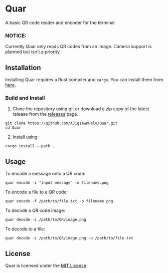 # Quar
A basic QR code reader and encoder for the terminal.

### NOTICE:
Currently Quar only reads QR codes from an image. Camera support is planned but isn't a priority.

## Installation
Installing Quar requires a Rust compiler and `cargo`. You can install them from [here](https://rustup.rs/).

### Build and Install
1. Clone the repository using git or download a zip copy of the latest release from the [releases](https://github.com/AJigsawnHalo/Quar/releases)
 page.
```
git clone https://github.com/AJigsawnHalo/Quar.git
cd Quar
```
2. Install using:
 ```
 cargo install --path .
 ``` 

## Usage
To encode a message onto a QR code:
```
quar encode -i "input message" -o filename.png
```
To encode a file to a QR code:
```
quar encode -f /path/to/file.txt -o filename.png
```
To decode a QR code image:
```
quar decode -i /path/to/QR/image.png
```
To decode to a file:
```
quar decode -i /path/to/QR/image.png -o /path/to/file.txt
```

## License
Quar is licensed under the [MIT License](https://github.com/AJigsawnHalo/quar/blob/main/LICENSE).